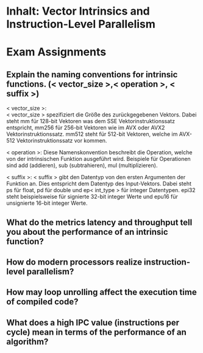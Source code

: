 # Inhalt: Vector Intrinsics and Instruction-Level Parallelism  
 

# Exam Assignments 


## Explain the naming conventions for intrinsic functions. (< vector_size >,< operation >, < suffix >)

< vector_size >:  
< vector_size > spezifiziert die Größe des zurückgegebenen Vektors. Dabei steht mm für 128-bit Vektoren was dem SSE Vektorinstruktionssatz entspricht, mm256 für 256-bit Vektoren wie im AVX oder AVX2 Vektorinstruktionssatz. mm512 steht für 512-bit Vektoren, welche im AVX-512 Vektorinstruktionssatz vor kommen.

< operation >:
Diese Namenskonvention beschreibt die Operation, welche von der intrinsischen Funktion ausgeführt wird. Beispiele für Operationen sind add (addieren), sub (subtrahieren), mul (multiplizieren).

< suffix >:
< suffix > gibt den Datentyp von den ersten Argumenten der Funktion an. Dies entspricht dem Datentyp des Input-Vektors. Dabei steht ps für float, pd für double und ep< int_type > für integer Datentypen. epi32 steht beispielsweise für signierte 32-bit integer Werte und epu16 für unsignierte 16-bit integer Werte.


## What do the metrics latency and throughput tell you about the performance of an intrinsic function?


## How do modern processors realize instruction-level parallelism?


## How may loop unrolling affect the execution time of compiled code?



## What does a high IPC value (instructions per cycle) mean in terms of the performance of an algorithm?
